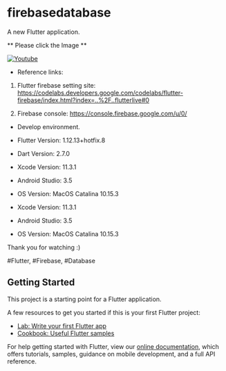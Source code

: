 # firebasedatabase

A new Flutter application.

** Please click the Image **

[![Youtube](https://img.youtube.com/vi/smm9NXpugWE/0.jpg)](https://youtu.be/smm9NXpugWE)

* Reference links:

1. Flutter firebase setting site: https://codelabs.developers.google.com/codelabs/flutter-firebase/index.html?index=..%2F..flutterlive#0

2. Firebase console:
https://console.firebase.google.com/u/0/

* Develop environment.

- Flutter Version: 1.12.13+hotfix.8
- Dart Version: 2.7.0
- Xcode Version: 11.3.1
- Android Studio: 3.5
- OS Version: MacOS Catalina 10.15.3

- Xcode Version: 11.3.1
- Android Studio: 3.5
- OS Version: MacOS Catalina 10.15.3

Thank you for watching :)

#Flutter, #Firebase, #Database

## Getting Started

This project is a starting point for a Flutter application.

A few resources to get you started if this is your first Flutter project:

- [Lab: Write your first Flutter app](https://flutter.dev/docs/get-started/codelab)
- [Cookbook: Useful Flutter samples](https://flutter.dev/docs/cookbook)

For help getting started with Flutter, view our
[online documentation](https://flutter.dev/docs), which offers tutorials,
samples, guidance on mobile development, and a full API reference.
